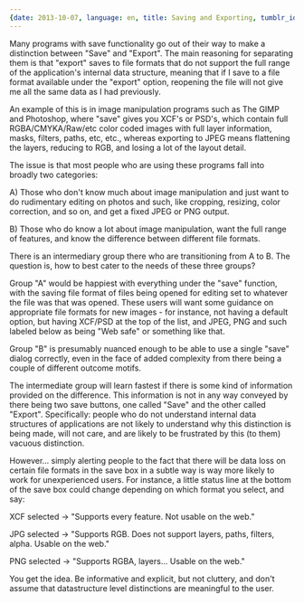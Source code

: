 ```yaml
---
{date: 2013-10-07, language: en, title: Saving and Exporting, tumblr_id: 63367326864}
---
```


<p>Many programs with save functionality go out of their way to make a distinction between "Save" and "Export".&nbsp;The main reasoning for separating them is that "export" saves to file formats that do not support the full range of the application's internal data structure, meaning that if I save to a file format available under the "export" option, reopening the file will not give me all the same data as I had previously.</p>
<p>An example of this is in image manipulation programs such as The GIMP and Photoshop, where "save" gives you XCF's or PSD's, which contain full RGBA/CMYKA/Raw/etc color coded images with full layer information, masks, filters, paths, etc, etc., whereas exporting to JPEG means flattening the layers, reducing to RGB, and losing a lot of the layout detail.</p>
<p>The issue is that most people who are using these programs fall into broadly two categories:</p>
<p>A) Those who don't know much about image manipulation and just want to do rudimentary editing on photos and such, like cropping, resizing, color correction, and so on, and get a fixed JPEG or PNG output.</p>
<p>B) Those who do know a lot about image manipulation, want the full range of features, and know the difference between different file formats.</p>
<p>There is an intermediary group there who are transitioning from A to B. The question is, how to best cater to the needs of these three groups?</p>
<p>Group "A" would be happiest with everything under the "save" function, with the saving file format of files being opened for editing set to whatever the file was that was opened. These users will want some guidance on appropriate file formats for new images - for instance, not having a default option, but having XCF/PSD at the top of the list, and JPEG, PNG and such labeled below as being "Web safe" or something like that.</p>
<p>Group "B" is presumably nuanced enough to be able to use a single "save" dialog correctly, even in the face of added complexity from there being a couple of different outcome motifs<span>.</span></p>
<p><span>The intermediate group will learn fastest if there is some kind of information provided on the difference. This information is not in any way conveyed by there being two save buttons, one called "Save" and the other called "Export". Specifically: people who do not understand internal data structures of applications are not likely to understand why this distinction is being made, will not care, and are likely to be frustrated by this (to them) vacuous distinction.</span></p>
<p>However... simply alerting people to the fact that there will be data loss on certain file formats in the save box in a subtle way is way more likely to work for unexperienced users. For instance, a little status line at the bottom of the save box could change depending on which format you select, and say:</p>
<p>XCF selected -&gt; "Supports every feature. Not usable on the web."</p>
<p>JPG selected -&gt; "Supports RGB. Does not support layers, paths, filters, alpha. Usable on the web."</p>
<p>PNG selected -&gt; "Supports RGBA, layers... Usable on the web."</p>
<p>You get the idea. Be informative and explicit, but not cluttery, and don't assume that datastructure level distinctions are meaningful to the user.</p>
